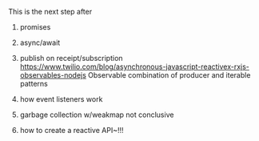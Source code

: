 
This is the next step after 
1) promises
2) async/await
3) publish on receipt/subscription
https://www.twilio.com/blog/asynchronous-javascript-reactivex-rxjs-observables-nodejs
Observable combination of producer and iterable patterns


1) how event listeners work 
2) garbage collection w/weakmap
not conclusive

3) how to create a reactive API~!!!

